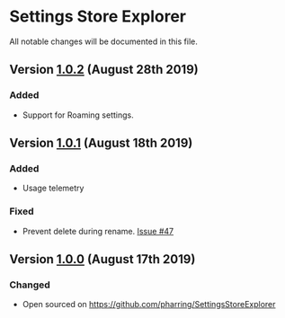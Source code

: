 # Settings Store Explorer
All notable changes will be documented in this file.

## Version [1.0.2] (August 28th 2019)
### Added
- Support for Roaming settings.

## Version [1.0.1] (August 18th 2019)
### Added
- Usage telemetry

### Fixed
- Prevent delete during rename. [Issue #47](https://github.com/pharring/SettingsStoreExplorer/issues/47)

## Version [1.0.0] (August 17th 2019)
### Changed
- Open sourced on https://github.com/pharring/SettingsStoreExplorer

[1.0.2]: https://github.com/pharring/SettingsStoreExplorer/compare/1.0.1..1.0.2
[1.0.1]: https://github.com/pharring/SettingsStoreExplorer/compare/1.0.0..1.0.1
[1.0.0]: https://github.com/pharring/SettingsStoreExplorer/releases/tag/1.0.0
